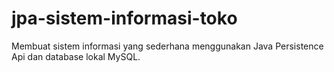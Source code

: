 # jpa-sistem-informasi-toko
Membuat sistem informasi yang sederhana menggunakan Java Persistence Api dan database lokal MySQL.
